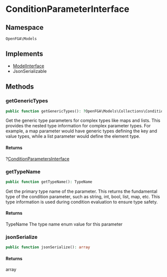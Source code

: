 # ConditionParameterInterface


## Namespace
`OpenFGA\Models`

## Implements
* [ModelInterface](Models/ModelInterface.md)
* JsonSerializable



## Methods
### getGenericTypes


```php
public function getGenericTypes(): ?OpenFGA\Models\Collections\ConditionParametersInterface
```

Get the generic type parameters for complex types like maps and lists. This provides the nested type information for complex parameter types. For example, a map parameter would have generic types defining the key and value types, while a list parameter would define the element type.


#### Returns
?[ConditionParametersInterface](Models/Collections/ConditionParametersInterface.md)

### getTypeName


```php
public function getTypeName(): TypeName
```

Get the primary type name of the parameter. This returns the fundamental type of the condition parameter, such as string, int, bool, list, map, etc. This type information is used during condition evaluation to ensure type safety.


#### Returns
TypeName
 The type name enum value for this parameter

### jsonSerialize


```php
public function jsonSerialize(): array
```



#### Returns
array

